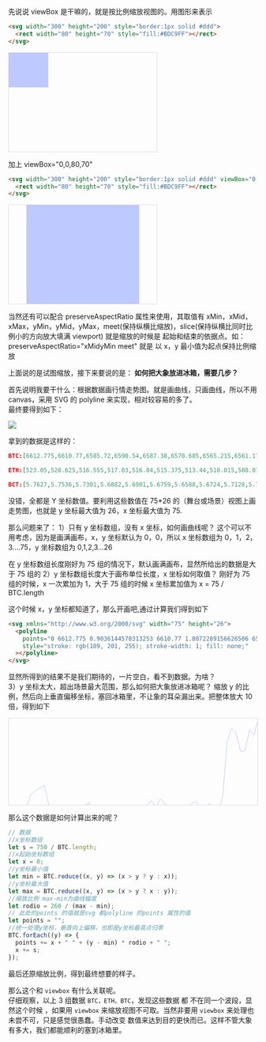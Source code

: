 先说说 viewBox 是干嘛的，就是按比例缩放视图的。用图形来表示

```html
<svg width="300" height="200" style="border:1px solid #ddd">
  <rect width="80" height="70" style="fill:#BDC9FF"></rect>
</svg>
```

<svg width="300" height="200" style="border:1px solid #ddd">
  <rect width="80" height="70" style="fill:#BDC9FF"></rect>
</svg>

加上 viewBox="0,0,80,70"

```html
<svg width="300" height="200" style="border:1px solid #ddd" viewBox="0,0,80,70">
  <rect width="80" height="70" style="fill:#BDC9FF"></rect>
</svg>
```

<svg width="300" height="200" style="border:1px solid #ddd" viewBox="0,0,80,70">
  <rect width="80" height="70" style="fill:#BDC9FF"></rect>
</svg>

当然还有可以配合 preserveAspectRatio 属性来使用，其取值有 xMin，xMid，xMax，yMin，yMid，yMax，meet(保持纵横比缩放)，slice(保持纵横比同时比例小的方向放大填满 viewport)
就是缩放的时候是 起始和结束的依据点。如：preserveAspectRatio="xMidyMin meet" 就是 以 x，y 最小值为起点保持比例缩放

上面说的是试图缩放，接下来要说的是： **如何把大象放进冰箱，需要几步？**

首先说明我要干什么：根据数据画行情走势图。就是画曲线，只画曲线，所以不用 canvas，采用 SVG 的 polyline 来实现，相对较容易的多了。  
最终要得到如下：

![](https:https://chuchur.com/upload/2018/svg-viewbox.png)

拿到的数据是这样的：

```json
BTC:[6612.775,6610.77,6585.72,6590.54,6587.38,6570.685,6565.215,6561.175,6557.735,6585.975,6601.18,6620,6596.5,6594.82,6594.5,6595.245,6599.005,6586.52,6582.12,6600.805,6614.515,6617.725,6614,6605.97,6631.715,6644.725,6596.355,6586.575,6594.175,6597.23,6592.285,6586.33,6579.57,6589.08,6576.42,6582.405,6609.89,6596.29,6586.145,6604.79,6594.375,6583.645,6580.32,6589.915,6594.555,6583.585,6599.6,6599.345,6572.185,6495.02,6476.98,6484.14,6509.8,6508.965,6479.21,6486.7,6463.08,6465.765,6467.155,6481.5,6528.43,6552.2,6566.19,6559.015,6522.25,6558.81,6573.42,6578.535,6593.305,6605.88,6611.695,6613.765,6611.765,6595.21,6601.5,6583.095,6575.155,6549.715,6590.31,6594.51,6617.565,6623.98,6637.5]

ETH:[523.05,520.625,516.555,517.03,516.84,515.375,513.44,510.015,508.075,512.7,514.175,515.915,511.13,510.36,508.24,509.325,511.885,511.71,511.965,514.45,517.81,519.87,519.495,518.035,520.435,522.44,515.38,514.225,515.51,516.16,516.265,514.755,514.165,515.605,515.105,513.76,517.73,517.15,514.695,520.09,519.93,521.21,521.42,521.865,526.23,526.26,528.475,529.21,522.5,517.5,515.31,515.07,518.815,518.935,514.56,516.19,511.925,516.505,517.85,522.03,532.255,537.33,538.505,534.74,530.345,536.19,535.55,538.09,543.155,544.39,549.165,543.73,532.845,532.485,530.815,529.42,529.945,525.42,532.49,535.26,536.9,534.32,539.065]

BCT:[5.7627,5.7536,5.7301,5.6882,5.6901,5.6759,5.6588,5.6724,5.7128,5.7375,5.7605,5.7543,5.7301,5.7298,5.7324,5.7121,5.7226,5.71,5.7025,5.7664,5.8049,5.8064,5.7976,5.7972,5.821,5.8486,5.7901,5.7303,5.7405,5.7783,5.7676,5.7358,5.721,5.7361,5.7149,5.7257,5.8168,5.8,5.7458,5.8002,5.7591,5.75,5.6963,5.6838,5.6716,5.6577,5.6724,5.6828,5.6638,5.6113,5.5479,5.5209,5.5457,5.5935,5.5685,5.5767,5.5376,5.5209,5.5,5.5,5.5751,5.659,5.6563,5.6715,5.6,5.6267,5.6437,5.6525,5.6678,5.6903,5.7346,5.7455,5.7435,5.7296,5.7485,5.665,5.6473,5.5814,5.635,5.6435,5.6616,5.6861,5.745]
```

没错，全都是 Y 坐标数值。要利用这些数值在 75\*26 的（舞台或场景）视图上画走势图，也就是 y 坐标最大值为 26，x 坐标最大值为 75.

那么问题来了：
1）只有 y 坐标数组，没有 x 坐标，如何画曲线呢？
这个可以不用考虑，因为是画满画布，x，y 坐标默认为 0，0，所以 x 坐标数组为 0，1，2，3....75，y 坐标数组为 0,1,2,3...26

在 y 坐标数组长度刚好为 75 组的情况下，默认画满画布，显然所给出的数据是大于 75 组的
2）y 坐标数组长度大于画布单位长度，x 坐标如何取值？
刚好为 75 组的时候，x 一次累加为 1，大于 75 组的时候 x 坐标累加值为 x = 75 / BTC.length

这个时候 x，y 坐标都知道了，那么开画吧,通过计算我们得到如下

```html
<svg xmlns="http://www.w3.org/2000/svg" width="75" height="26">
  <polyline
    points="0 6612.775 0.9036144578313253 6610.77 1.8072289156626506 6585.72 2.710843373493976 6590.54 3.6144578313253013 6587.38 4.518072289156627 6570.685 5.421686746987952 6565.215 6.325301204819277 6561.175 7.228915662650602 6557.735 8.132530120481928 6585.975 9.036144578313253 6601.18 9.93975903614458 6620 10.843373493975905 6596.5 11.746987951807231 6594.82 12.650602409638557 6594.5 13.554216867469883 6595.245 14.457831325301209 6599.005 15.361445783132535 6586.52 16.26506024096386 6582.12 17.168674698795183 6600.805 18.072289156626507 6614.515 18.97590361445783 6617.725 19.879518072289155 6614 20.78313253012048 6605.97 21.686746987951803 6631.715 22.590361445783127 6644.725 23.49397590361445 6596.355 24.397590361445776 6586.575 25.3012048192771 6594.175 26.204819277108424 6597.23 27.108433734939748 6592.285 28.012048192771072 6586.33 28.915662650602396 6579.57 29.81927710843372 6589.08 30.722891566265044 6576.42 31.62650602409637 6582.405 32.530120481927696 6609.89 33.43373493975902 6596.29 34.337349397590344 6586.145 35.24096385542167 6604.79 36.14457831325299 6594.375 37.04819277108432 6583.645 37.95180722891564 6580.32 38.855421686746965 6589.915 39.75903614457829 6594.555 40.66265060240961 6583.585 41.56626506024094 6599.6 42.46987951807226 6599.345 43.373493975903585 6572.185 44.27710843373491 6495.02 45.180722891566234 6476.98 46.08433734939756 6484.14 46.98795180722888 6509.8 47.891566265060206 6508.965 48.79518072289153 6479.21 49.698795180722854 6486.7 50.60240963855418 6463.08 51.5060240963855 6465.765 52.409638554216826 6467.155 53.31325301204815 6481.5 54.216867469879475 6528.43 55.1204819277108 6552.2 56.02409638554212 6566.19 56.92771084337345 6559.015 57.83132530120477 6522.25 58.734939759036095 6558.81 59.63855421686742 6573.42 60.54216867469874 6578.535 61.44578313253007 6593.305 62.34939759036139 6605.88 63.253012048192716 6611.695 64.15662650602404 6613.765 65.06024096385536 6611.765 65.96385542168669 6595.21 66.86746987951801 6601.5 67.77108433734934 6583.095 68.67469879518066 6575.155 69.57831325301198 6549.715 70.48192771084331 6590.31 71.38554216867463 6594.51 72.28915662650596 6617.565 73.19277108433728 6623.98 74.0963855421686 6637.5 "
    style="stroke: rgb(189, 201, 255); stroke-width: 1; fill: none;"
  ></polyline>
</svg>
```

显然所得到的结果不是我们期待的，一片空白，看不到数据。为啥？  
3）y 坐标太大，超出场景最大范围，那么如何把大象放进冰箱呢？
缩放 y 的比例，然后向上垂直偏移坐标，塞回冰箱里，不让象的耳朵漏出来。把整体放大 10 倍，得到如下

<svg xmlns="http://www.w3.org/2000/svg" width="750" height="260" style="border: 1px solid rgb(221, 221, 221);">
  <polyline points="0 214.26794021305201 9.036144578313253 211.39805664895835 18.072289156626507 175.54240413994336 27.10843373493976 182.44157560075934 36.144578313253014 177.91846734014132 45.18072289156627 154.02185581766665 54.216867469879524 146.1922981640012 63.25301204819278 140.40959013460323 72.28915662650603 135.48570012937253 81.32530120481928 175.9074018002149 90.36144578313254 197.67128189600598 99.3975903614458 224.60954058740907 108.43373493975905 190.97250130749504 117.4698795180723 188.56781083982418 126.50602409638556 188.1097745602683 135.54216867469881 189.17614027361012 144.57831325301206 194.55806655839666 153.6144578313253 176.68749483883428 162.65060240963854 170.38949599493472 171.68674698795178 197.134520630901 180.72289156626502 216.75851248314024 189.75903614457826 221.35318891243918 198.7951807228915 216.02136034572888 207.83132530120474 204.52751245561396 216.86746987951798 241.37796250928983 225.90361445783122 260 234.93975903614447 190.76495361832048 243.9759036144577 176.76621982438215 253.01204819277095 187.64458146384422 262.0481927710842 192.01739657023217 271.08433734939746 184.9393046877145 280.1204819277107 176.415535797847 289.156626506024 166.7395193922204 298.19277108433727 180.35178507528377 307.22891566265054 162.2307247653388 316.2650602409638 170.79743455641432 325.3012048192771 210.13845688017844 334.33734939759034 190.67191499903618 343.3734939759036 176.15073357372927 352.4096385542169 202.83850367474977 361.44578313253015 187.93085413856664 370.4819277108434 172.57232513969586 379.5180722891567 167.81304192243041 388.55421686746996 181.546973492251 397.59036144578323 188.18849954581745 406.6265060240965 172.4864433372785 415.66265060240977 195.40972776569697 424.69879518072304 195.04473010542543 433.7349397590363 156.16890087808667 442.7710843373496 45.71774615321155 451.80722891566285 19.89595089322523 460.8433734939761 30.144512648298004 469.8795180722894 66.8732968152167 478.91566265060266 65.67810839824949 487.9518072289159 23.087891216383706 496.9879518072292 33.808802884747486 506.02409638554246 0 515.0602409638557 3.8432106581524534 524.096385542169 5.832805747474195 533.1325301204822 26.365713341958255 542.1686746987955 93.5395964656338 551.2048192771088 127.56310385642279 560.240963855422 147.58787745327342 569.2771084337353 137.31784524759857 578.3132530120486 84.69377081670281 587.3493975903618 137.02441575600795 596.3855421686751 157.93663464449872 605.4216867469884 165.25805830053076 614.4578313253016 186.39929532880075 623.4939759036149 204.39868975198854 632.5301204819282 212.72206776954968 641.5662650602414 215.6849899529302 650.6024096385547 212.8222632057035 659.638554216868 189.12604255553384 668.6746987951813 198.12931817556185 677.7108433734945 171.78507528420826 686.7469879518078 160.42005009771742 695.7831325301211 124.00616587299405 704.8192771084343 182.11236202482888 713.8554216867476 188.12408819400474 722.8915662650609 221.12417077265997 731.9277108433741 230.30636681438963 740.9638554216874 249.65839962564294 " style="stroke: rgb(189, 201, 255); stroke-width: 1; fill: none;"></polyline>
</svg>

那么这个数据是如何计算出来的呢？

```js
// 数据
//x坐标数组
let s = 750 / BTC.length;
//x起始坐标数组
let x = 0;
//y坐标最小值
let min = BTC.reduce((x, y) => (x > y ? y : x));
//y坐标最大值
let max = BTC.reduce((x, y) => (x > y ? x : y));
//缩放比例 max-min为曲线幅度
let rodio = 260 / (max - min);
// 此处的points 的值就是svg 都polyline 的points 属性的值
let points = "";
//统一处理y坐标，垂直向上偏移，也即是y坐标最高点归零
BTC.forEach((y) => {
  points += x + " " + (y - min) * rodio + " ";
  x += s;
});
```

最后还原缩放比例，得到最终想要的样子。

那么这个和 `viewbox` 有什么关联呢。  
仔细观察，以上 3 组数据 `BTC，ETH，BTC`，发现这些数据 都 不在同一个波段，显然这个时候 ，如果用 `viewbox` 来缩放视图不可取。当然非要用 `viewbox` 来处理也未尝不可，只是感觉很愚蠢。手动改变 数值来达到目的更快而已。这样不管大象有多大，我们都能顺利的塞到冰箱里。
